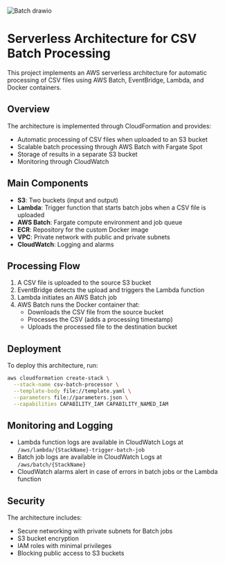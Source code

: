 ![Batch drawio](https://github.com/user-attachments/assets/53c2e8a5-e60e-48b6-8c4e-9b101a3cbda9)

# Serverless Architecture for CSV Batch Processing

This project implements an AWS serverless architecture for automatic processing of CSV files using AWS Batch, EventBridge, Lambda, and Docker containers.

## Overview

The architecture is implemented through CloudFormation and provides:

- Automatic processing of CSV files when uploaded to an S3 bucket
- Scalable batch processing through AWS Batch with Fargate Spot
- Storage of results in a separate S3 bucket
- Monitoring through CloudWatch

## Main Components

- **S3**: Two buckets (input and output)
- **Lambda**: Trigger function that starts batch jobs when a CSV file is uploaded
- **AWS Batch**: Fargate compute environment and job queue
- **ECR**: Repository for the custom Docker image
- **VPC**: Private network with public and private subnets
- **CloudWatch**: Logging and alarms

## Processing Flow

1. A CSV file is uploaded to the source S3 bucket
2. EventBridge detects the upload and triggers the Lambda function
3. Lambda initiates an AWS Batch job
4. AWS Batch runs the Docker container that:
   - Downloads the CSV file from the source bucket
   - Processes the CSV (adds a processing timestamp)
   - Uploads the processed file to the destination bucket

## Deployment

To deploy this architecture, run:

```bash
aws cloudformation create-stack \
  --stack-name csv-batch-processor \
  --template-body file://template.yaml \
  --parameters file://parameters.json \
  --capabilities CAPABILITY_IAM CAPABILITY_NAMED_IAM
```

## Monitoring and Logging

- Lambda function logs are available in CloudWatch Logs at `/aws/lambda/{StackName}-trigger-batch-job`
- Batch job logs are available in CloudWatch Logs at `/aws/batch/{StackName}`
- CloudWatch alarms alert in case of errors in batch jobs or the Lambda function

## Security

The architecture includes:
- Secure networking with private subnets for Batch jobs
- S3 bucket encryption
- IAM roles with minimal privileges
- Blocking public access to S3 buckets

